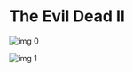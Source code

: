 # The Evil Dead II

![img 0](https://i.imgur.com/qQWGOcE.jpg)

![img 1](https://i.imgur.com/WN0dp3b.png)

